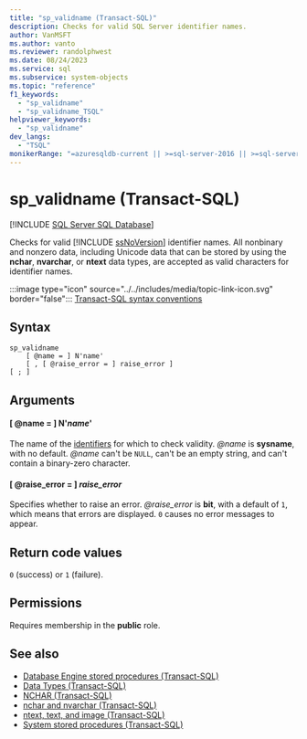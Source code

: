```yaml
---
title: "sp_validname (Transact-SQL)"
description: Checks for valid SQL Server identifier names.
author: VanMSFT
ms.author: vanto
ms.reviewer: randolphwest
ms.date: 08/24/2023
ms.service: sql
ms.subservice: system-objects
ms.topic: "reference"
f1_keywords:
  - "sp_validname"
  - "sp_validname_TSQL"
helpviewer_keywords:
  - "sp_validname"
dev_langs:
  - "TSQL"
monikerRange: "=azuresqldb-current || >=sql-server-2016 || >=sql-server-linux-2017 || =azuresqldb-mi-current"
---
```

# sp_validname (Transact-SQL)

[!INCLUDE [SQL Server SQL Database](../../includes/applies-to-version/sql-asdb.md)]

Checks for valid [!INCLUDE [ssNoVersion](../../includes/ssnoversion-md.md)] identifier names. All nonbinary and nonzero data, including Unicode data that can be stored by using the **nchar**, **nvarchar**, or **ntext** data types, are accepted as valid characters for identifier names.

:::image type="icon" source="../../includes/media/topic-link-icon.svg" border="false"::: [Transact-SQL syntax conventions](../../t-sql/language-elements/transact-sql-syntax-conventions-transact-sql.md)

## Syntax

```syntaxsql
sp_validname
    [ @name = ] N'name'
    [ , [ @raise_error = ] raise_error ]
[ ; ]
```

## Arguments

#### [ @name = ] N'*name*'

The name of the [identifiers](../databases/database-identifiers.md) for which to check validity. *@name* is **sysname**, with no default. *@name* can't be `NULL`, can't be an empty string, and can't contain a binary-zero character.

#### [ @raise_error = ] *raise_error*

Specifies whether to raise an error. *@raise_error* is **bit**, with a default of `1`, which means that errors are displayed. `0` causes no error messages to appear.

## Return code values

`0` (success) or `1` (failure).

## Permissions

Requires membership in the **public** role.

## See also

- [Database Engine stored procedures (Transact-SQL)](database-engine-stored-procedures-transact-sql.md)
- [Data Types (Transact-SQL)](../../t-sql/data-types/data-types-transact-sql.md)
- [NCHAR (Transact-SQL)](../../t-sql/functions/nchar-transact-sql.md)
- [nchar and nvarchar (Transact-SQL)](../../t-sql/data-types/nchar-and-nvarchar-transact-sql.md)
- [ntext, text, and image (Transact-SQL)](../../t-sql/data-types/ntext-text-and-image-transact-sql.md)
- [System stored procedures (Transact-SQL)](system-stored-procedures-transact-sql.md)
